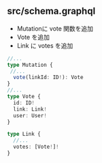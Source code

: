 ## src/schema.graphql

- Mutationに vote 関数を追加
- Vote を追加
- Link に votes を追加

```ts
//...
type Mutation {
 //...
  vote(linkId: ID!): Vote
}
//...
type Vote {
  id: ID!
  link: Link!
  user: User!
}

type Link {
  //...
  votes: [Vote!]!
}
```